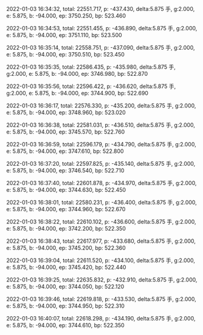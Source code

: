 2022-01-03 16:34:32, total: 22551.717, p: -437.430, delta:5.875 手, g:2.000, e: 5.875, b: -94.000, ep: 3750.250, bp: 523.460

2022-01-03 16:34:53, total: 22551.455, p: -436.890, delta:5.875 手, g:2.000, e: 5.875, b: -94.000, ep: 3751.110, bp: 523.500

2022-01-03 16:35:14, total: 22558.751, p: -437.090, delta:5.875 手, g:2.000, e: 5.875, b: -94.000, ep: 3750.510, bp: 523.450

2022-01-03 16:35:35, total: 22586.435, p: -435.980, delta:5.875 手, g:2.000, e: 5.875, b: -94.000, ep: 3746.980, bp: 522.870

2022-01-03 16:35:56, total: 22596.422, p: -436.620, delta:5.875 手, g:2.000, e: 5.875, b: -94.000, ep: 3744.900, bp: 522.690

2022-01-03 16:36:17, total: 22576.330, p: -435.200, delta:5.875 手, g:2.000, e: 5.875, b: -94.000, ep: 3748.960, bp: 523.020

2022-01-03 16:36:38, total: 22581.031, p: -436.510, delta:5.875 手, g:2.000, e: 5.875, b: -94.000, ep: 3745.570, bp: 522.760

2022-01-03 16:36:59, total: 22596.179, p: -434.790, delta:5.875 手, g:2.000, e: 5.875, b: -94.000, ep: 3747.610, bp: 522.800

2022-01-03 16:37:20, total: 22597.825, p: -435.140, delta:5.875 手, g:2.000, e: 5.875, b: -94.000, ep: 3746.540, bp: 522.710

2022-01-03 16:37:40, total: 22601.878, p: -434.970, delta:5.875 手, g:2.000, e: 5.875, b: -94.000, ep: 3744.630, bp: 522.450

2022-01-03 16:38:01, total: 22580.231, p: -436.400, delta:5.875 手, g:2.000, e: 5.875, b: -94.000, ep: 3744.960, bp: 522.670

2022-01-03 16:38:22, total: 22610.102, p: -436.600, delta:5.875 手, g:2.000, e: 5.875, b: -94.000, ep: 3742.200, bp: 522.350

2022-01-03 16:38:43, total: 22617.977, p: -433.680, delta:5.875 手, g:2.000, e: 5.875, b: -94.000, ep: 3745.200, bp: 522.360

2022-01-03 16:39:04, total: 22611.520, p: -434.100, delta:5.875 手, g:2.000, e: 5.875, b: -94.000, ep: 3745.420, bp: 522.440

2022-01-03 16:39:25, total: 22635.832, p: -432.910, delta:5.875 手, g:2.000, e: 5.875, b: -94.000, ep: 3744.050, bp: 522.120

2022-01-03 16:39:46, total: 22619.818, p: -433.530, delta:5.875 手, g:2.000, e: 5.875, b: -94.000, ep: 3744.950, bp: 522.310

2022-01-03 16:40:07, total: 22618.298, p: -434.190, delta:5.875 手, g:2.000, e: 5.875, b: -94.000, ep: 3744.610, bp: 522.350